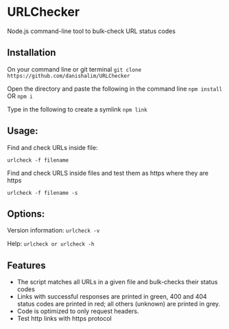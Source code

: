 # URLChecker

Node.js command-line tool to bulk-check URL status codes

## Installation

On your command line or git terminal 
```git clone https://github.com/danishalim/URLChecker```

Open the directory and paste the following in the command line
```npm install``` OR ```npm i```

Type in the following to create a symlink
```npm link```

## Usage:

Find and check URLs inside file:

```urlcheck -f filename```

Find and check URLS inside files and test them as https where they are https

```urlcheck -f filename -s```

## Options:

Version information:
```urlcheck -v```

Help:
```urlcheck or urlcheck -h```

## Features

* The script matches all URLs in a given file and bulk-checks their status codes
* Links with successful responses are printed in green, 400 and 404 status codes are printed in red; all others (unknown) are printed in grey.
* Code is optimized to only request headers.
* Test http links with https protocol
